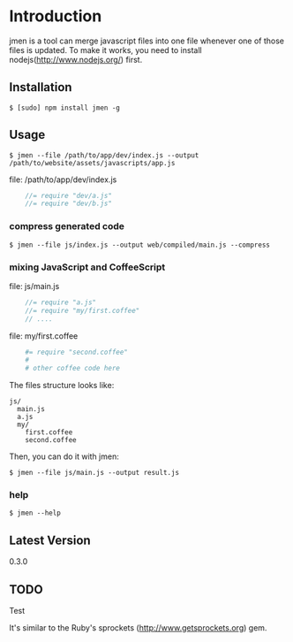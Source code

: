 # Introduction

jmen is a tool can merge javascript files into one file whenever one of those files is updated. 
To make it works, you need to install nodejs(http://www.nodejs.org/) first.

## Installation

    $ [sudo] npm install jmen -g

## Usage

    $ jmen --file /path/to/app/dev/index.js --output /path/to/website/assets/javascripts/app.js

file: /path/to/app/dev/index.js

```js
    //= require "dev/a.js"
    //= require "dev/b.js"
```

### compress generated code

    $ jmen --file js/index.js --output web/compiled/main.js --compress

### mixing JavaScript and CoffeeScript

file: js/main.js
```js
    //= require "a.js"
    //= require "my/first.coffee"
    // ....
```

file: my/first.coffee

```coffee
    #= require "second.coffee"
    # 
    # other coffee code here
```

The files structure looks like:

    js/
      main.js
      a.js
      my/
        first.coffee
        second.coffee

Then, you can do it with jmen:

    $ jmen --file js/main.js --output result.js

### help

    $ jmen --help

## Latest Version

0.3.0

## TODO

Test

It's similar to the Ruby's sprockets (http://www.getsprockets.org) gem.
